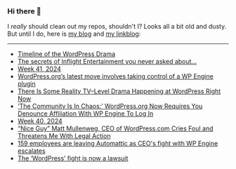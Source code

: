 ### Hi there 👋

I _really_ should clean out my repos, shouldn't I? Looks all a bit old and dusty. But until I do, here is [my blog](https://lostfocus.de/) and [my linkblog](https://dominikschwind.com/links):

--- 

<!-- POST-LIST:START -->
- [Timeline of the WordPress Drama](https://duerrenberger.dev/blog/2024/10/08/timeline-of-the-wordpress-drama/)
- [The secrets of Inflight Entertainment you never asked about...](https://www.youtube.com/watch?v=VrqbMA_hACk)
- [Week 41, 2024](https://lostfocus.de/2024/10/13/week-41-2024/)
- [WordPress.org’s latest move involves taking control of a WP Engine plugin](https://www.theverge.com/2024/10/12/24268637/wordpress-org-matt-mullenweg-acf-fork-secure-custom-fields-wp-engine)
- [There Is Some Reality TV–Level Drama Happening at WordPress Right Now](https://slate.com/technology/2024/10/wordpress-wpengine-matt-mullenweg-drama-explained.html)
- [‘The Community Is In Chaos:’ WordPress.org Now Requires You Denounce Affiliation With WP Engine To Log In](https://www.404media.co/wordpress-checkbox-login-wp-engine/)
- [Week 40, 2024](https://lostfocus.de/2024/10/06/week-40-2024/)
- [“Nice Guy” Matt Mullenweg, CEO of WordPress.com Cries Foul and Threatens Me With Legal Action](https://medium.com/@kelliepeterson/nice-guy-matt-mullenweg-ceo-of-wordpress-com-cries-foul-and-threatens-me-with-legal-action-f116ac57d862)
- [159 employees are leaving Automattic as CEO&#39;s fight with WP Engine escalates](https://techcrunch.com/2024/10/04/159-employees-are-leaving-automattic-as-ceos-fight-with-wp-engine-escalates/)
- [The ‘WordPress’ fight is now a lawsuit](https://www.theverge.com/2024/10/3/24261016/wordpress-wp-engine-lawsuit-automattic-matt-mullenweg)
<!-- POST-LIST:END -->

<!--
**lostfocus/lostfocus** is a ✨ _special_ ✨ repository because its `README.md` (this file) appears on your GitHub profile.

Here are some ideas to get you started:

- 🔭 I’m currently working on ...
- 🌱 I’m currently learning ...
- 👯 I’m looking to collaborate on ...
- 🤔 I’m looking for help with ...
- 💬 Ask me about ...
- 📫 How to reach me: ...
- 😄 Pronouns: ...
- ⚡ Fun fact: ...
-->
